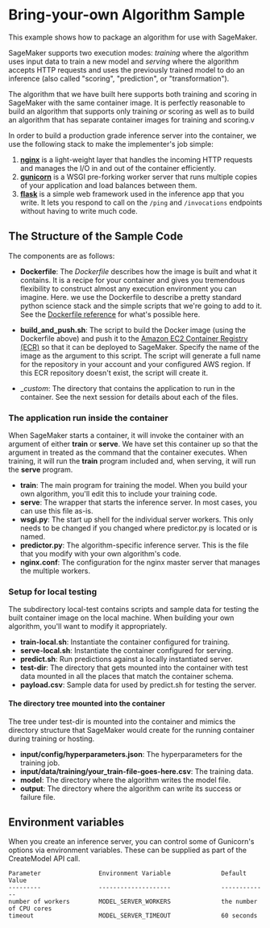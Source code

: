 # Bring-your-own Algorithm Sample

This example shows how to package an algorithm for use with SageMaker. 

SageMaker supports two execution modes: _training_ where the algorithm uses input data to train a new model and _serving_ where the algorithm accepts HTTP requests and uses the previously trained model to do an inference (also called "scoring", "prediction", or "transformation").

The algorithm that we have built here supports both training and scoring in SageMaker with the same container image. It is perfectly reasonable to build an algorithm that supports only training _or_ scoring as well as to build an algorithm that has separate container images for training and scoring.v

In order to build a production grade inference server into the container, we use the following stack to make the implementer's job simple:

1. __[nginx][nginx]__ is a light-weight layer that handles the incoming HTTP requests and manages the I/O in and out of the container efficiently.
2. __[gunicorn][gunicorn]__ is a WSGI pre-forking worker server that runs multiple copies of your application and load balances between them.
3. __[flask][flask]__ is a simple web framework used in the inference app that you write. It lets you respond to call on the `/ping` and `/invocations` endpoints without having to write much code.

## The Structure of the Sample Code

The components are as follows:

* __Dockerfile__: The _Dockerfile_ describes how the image is built and what it contains. It is a recipe for your container and gives you tremendous flexibility to construct almost any execution environment you can imagine. Here. we use the Dockerfile to describe a pretty standard python science stack and the simple scripts that we're going to add to it. See the [Dockerfile reference][dockerfile] for what's possible here.

* __build\_and\_push.sh__: The script to build the Docker image (using the Dockerfile above) and push it to the [Amazon EC2 Container Registry (ECR)][ecr] so that it can be deployed to SageMaker. Specify the name of the image as the argument to this script. The script will generate a full name for the repository in your account and your configured AWS region. If this ECR repository doesn't exist, the script will create it.

* __custom_: The directory that contains the application to run in the container. See the next session for details about each of the files.

### The application run inside the container

When SageMaker starts a container, it will invoke the container with an argument of either __train__ or __serve__. We have set this container up so that the argument in treated as the command that the container executes. When training, it will run the __train__ program included and, when serving, it will run the __serve__ program.

* __train__: The main program for training the model. When you build your own algorithm, you'll edit this to include your training code.
* __serve__: The wrapper that starts the inference server. In most cases, you can use this file as-is.
* __wsgi.py__: The start up shell for the individual server workers. This only needs to be changed if you changed where predictor.py is located or is named.
* __predictor.py__: The algorithm-specific inference server. This is the file that you modify with your own algorithm's code.
* __nginx.conf__: The configuration for the nginx master server that manages the multiple workers.

### Setup for local testing

The subdirectory local-test contains scripts and sample data for testing the built container image on the local machine. When building your own algorithm, you'll want to modify it appropriately.

* __train-local.sh__: Instantiate the container configured for training.
* __serve-local.sh__: Instantiate the container configured for serving.
* __predict.sh__: Run predictions against a locally instantiated server.
* __test-dir__: The directory that gets mounted into the container with test data mounted in all the places that match the container schema.
* __payload.csv__: Sample data for used by predict.sh for testing the server.

#### The directory tree mounted into the container

The tree under test-dir is mounted into the container and mimics the directory structure that SageMaker would create for the running container during training or hosting.

* __input/config/hyperparameters.json__: The hyperparameters for the training job.
* __input/data/training/your_train-file-goes-here.csv__: The training data.
* __model__: The directory where the algorithm writes the model file.
* __output__: The directory where the algorithm can write its success or failure file.

## Environment variables

When you create an inference server, you can control some of Gunicorn's options via environment variables. These
can be supplied as part of the CreateModel API call.

    Parameter                Environment Variable              Default Value
    ---------                --------------------              -------------
    number of workers        MODEL_SERVER_WORKERS              the number of CPU cores
    timeout                  MODEL_SERVER_TIMEOUT              60 seconds


[skl]: http://scikit-learn.org "scikit-learn Home Page"
[dockerfile]: https://docs.docker.com/engine/reference/builder/ "The official Dockerfile reference guide"
[ecr]: https://aws.amazon.com/ecr/ "ECR Home Page"
[nginx]: http://nginx.org/
[gunicorn]: http://gunicorn.org/
[flask]: http://flask.pocoo.org/
